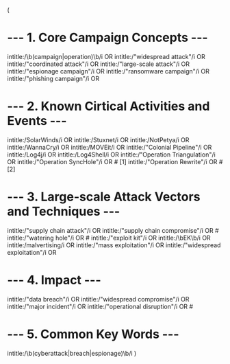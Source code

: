 (
  # --- 1. Core Campaign Concepts ---
  intitle:/\b(campaign|operation)\b/i OR
  intitle:/"widespread attack"/i OR
  intitle:/"coordinated attack"/i OR
  intitle:/"large-scale attack"/i OR
  intitle:/"espionage campaign"/i OR
  intitle:/"ransomware campaign"/i OR
  intitle:/"phishing campaign"/i OR

  # --- 2. Known Cirtical Activities and Events ---
  intitle:/SolarWinds/i OR
  intitle:/Stuxnet/i OR
  intitle:/NotPetya/i OR
  intitle:/WannaCry/i OR
  intitle:/MOVEit/i OR
  intitle:/"Colonial Pipeline"/i OR
  intitle:/Log4j/i OR
  intitle:/Log4Shell/i OR
  intitle:/"Operation Triangulation"/i OR
  intitle:/"Operation SyncHole"/i OR # [1]
  intitle:/"Operation Rewrite"/i OR # [2]

  # --- 3. Large-scale Attack Vectors and Techniques ---
  intitle:/"supply chain attack"/i OR
  intitle:/"supply chain compromise"/i OR #
  intitle:/"watering hole"/i OR #
  intitle:/"exploit kit"/i OR
  intitle:/\bEK\b/i OR
  intitle:/malvertising/i OR
  intitle:/"mass exploitation"/i OR
  intitle:/"widespread exploitation"/i OR

  # --- 4. Impact ---
  intitle:/"data breach"/i OR
  intitle:/"widespread compromise"/i OR
  intitle:/"major incident"/i OR
  intitle:/"operational disruption"/i OR #

  # --- 5. Common Key Words ---
  intitle:/\b(cyberattack|breach|espionage)\b/i
)